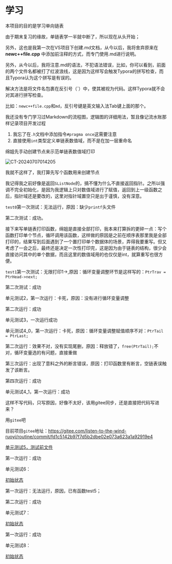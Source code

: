 # 学习

本项目的目的是学习单向链表

由于期末复习的缘故，单链表学一半就中断了，所以现在从头开始；

另外，这也是我第一次在VS项目下创建.md文档，从今以后，我将舍弃原来在**newc++file.cpp** 中添加前注释的方式，而专门使用.md进行说明。

另外，从今以后，我将注意.md的语法，不犯语法错误，比如，你可以看到，前面的两个文件名都被打了红波浪线，这是因为这样写会触发Typora的拼写检查，而且Typora认为这个拼写是有误的。

解决方法是将文件名包裹在反引号（`）中，使其被视为代码。这样Typora就不会对其进行拼写检查。

比如：`newc++file.cpp`和`md`，反引号键是英文输入法Tab键上面的那个。

我还没有专门学习过Markdown的流程图，逻辑图的详细用法，暂且像记流水账那样记录项目开发过程

1. 我忘了在`.h`文档中添加指令`#pragma once`这需要注意
2. 直接使用`int`类型定义单链表数值域，而不是在加一层重命名

绵姐先手动创建节点来示范单链表数值域打印

![CT-20240707014205](https://md-wind.oss-cn-nanjing.aliyuncs.com/md/202407070943200.png)

我就不这样了，我打算先写个函数用来创建节点

我记得我之前好像是返回`SListNode`的，搞不懂为什么不直接返回指针。之所以强调不完全初始化，是因为我逻辑上只对数值域进行了赋值，返回到上一级函数之后，指针域还是要改的，这里对指针域置空只是出于谨慎，没有深意。

`test0`第一次测试：无法运行，原因：缺少`printf`头文件

第二次测试：成功。



接下来写单链表打印函数，绵姐是直接全部打印，我本来打算拆的更碎一点：写个函数打印单个节点，循环调用该函数，这样做的原因是之前在顺序表那里我是全部打印的，结果写到后面遇到了一个置打印单个数据体的场景，弄得我要重写。但又考虑了一会之后，最终还是决定一次性打印完，这是因为由于链表的结构，很少会直接访问其中的单个数据，而且这里的数值域用的也仅仅是int，就算重写也很方便。

`test1`第一次测试：无限打印1->,原因：循环变量调整环节是这样写的：`PtrTrav = PtrHead->next;`

第二次测试：成功





单元测试2，第一次运行：卡死，原因：没有进行循环变量调整

第二次运行：成功



单元测试3，一次运行成功



单元测试4_0，第一次运行：卡死，原因：循环变量调整赋值顺序不对：`PtrTail = PtrLast;`

第二次运行：效果不对，没有实现尾删，原因：释放错了，`free(PtrTail);`不对，循环变量选的有问题，直接重做

第三次运行：出现了意料之外的断言错误，原因：打印函数里有断言，空链表误触发了该断言。

第四次运行：成功



单元测试4_1，第一次运行：成功

这样不写代码，只写原因，好像不太好，该用gitee同步，还是直接把代码写进来？

用`gitee`吧

目前项目`gitee`地址：https://gitee.com/listen-to-the-wind-ruoyi/routine/commit/fd1c5142b97f7d5b2dbe02e073a623a1a92919e4



[单元测试5，测试前文件](https://gitee.com/listen-to-the-wind-ruoyi/routine/commit/ac0fed2087ca7937aeafe5640214f894fef9b97b)

第一次运行：成功



单元测试6：

[初始状态](https://gitee.com/listen-to-the-wind-ruoyi/routine/commit/5d76c398319e2421a0ef0da73b16c3e11c750003)

第一次运行：无法运行，原因，已有函数test5；

第二次运行：成功



单元测试7：

[初始状态](https://gitee.com/listen-to-the-wind-ruoyi/routine/commit/c9b49029c90412230d378a2b44ffa70ba74312f1)

第一次运行：成功



单元测试8：

[初始状态]()





